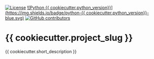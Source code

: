 [![License](https://img.shields.io/badge/License-Apache_2.0-blue.svg)](./LICENSE)
[!\[Python {{ cookiecutter.python_version}}\](https://img.shields.io/badge/python-{{ cookiecutter.python_version}}-blue.svg)](https://www.python.org/downloads/release/python-311/)
[![GitHub contributors](https://img.shields.io/github/contributors/elixir-cloud-aai/TESK)](https://github.com/elixir-cloud-aai/TESK/graphs/contributors)

# {{ cookiecutter.project_slug }}

{{ cookiecutter.short_description }}
